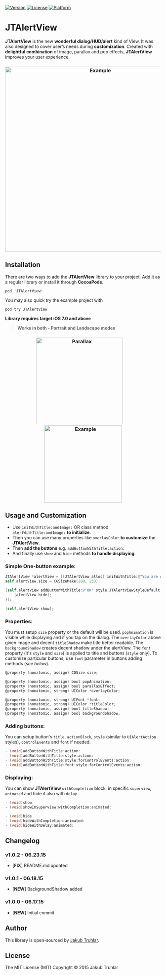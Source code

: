 [![Version](https://img.shields.io/cocoapods/v/JTAlertView.svg)](http://cocoapods.org/pods/JTAlertView)
[![License](https://img.shields.io/cocoapods/l/JTAlertView.svg)](http://cocoapods.org/pods/JTAlertView)
[![Platform](https://img.shields.io/cocoapods/p/JTAlertView.svg)](http://cocoapods.org/pods/JTAlertView)

# JTAlertView

**JTAlertView** is the new **wonderful dialog/HUD/alert** kind of View. It was also designed to cover user’s needs during **customization**. Created with **delightful combination** of image, parallax and pop effects, **JTAlertView** improves your user experience.

<h3 align="center">
  <img src="https://github.com/kubatruhlar/JTAlertView/blob/master/Screens/alertView.png" alt="Example" width="600"/>
</h3>

## Installation
There are two ways to add the **JTAlertView** library to your project. Add it as a regular library or install it through **CocoaPods**.

`pod 'JTAlertView'`

You may also quick try the example project with

`pod try JTAlertView`

**Library requires target iOS 7.0 and above**

> **Works in both - Portrait and Landscape modes**

<h3 align="center">
  <img src="https://github.com/kubatruhlar/JTAlertView/blob/master/Screens/parallax.gif" alt="Parallax" width="280"/>&nbsp;&nbsp;&nbsp;&nbsp;&nbsp;&nbsp;
  <img src="https://github.com/kubatruhlar/JTAlertView/blob/master/Screens/popanimated.gif" alt="Example" width="250"/>
</h3>

## Usage and Customization

- Use `initWithTitle:andImage:` OR class method `alertWithTitle:andImage:` **to initialize**.
- Then you can use many properties like `overlayColor` **to customize** the **JTAlertView**. 
- Then **add the buttons** e.g. `addButtonWithTitle:action:`
- And finally use `show` and `hide` methods **to handle displaying**.


### Simple One-button example:
```objective-c
JTAlertView *alertView = [[JTAlertView alloc] initWithTitle:@"You are wonderful" andImage:image];
self.alertView.size = CGSizeMake(280, 230);
    
[self.alertView addButtonWithTitle:@"OK" style:JTAlertViewStyleDefault action:^(JTAlertView *alertView) {
    [alertView hide];
}];
    
[self.alertView show];
```

### Properties:

You must setup `size` property or the default will be used. `popAnimation` is visible while displaying and if you tap on the dialog. The `overlayColor` above given image and decent `titleShadow` make title better readable. The `backgroundShadow` creates decent shadow under the alertView. The `font` property (it's `style` and `size`) is applied to title and buttons (`style` only). To customize particular buttons, use `font` parameter in buttons adding methods (*see below*).

```objective-c
@property (nonatomic, assign) CGSize size;

@property (nonatomic, assign) bool popAnimation;
@property (nonatomic, assign) bool parallaxEffect;
@property (nonatomic, strong) UIColor *overlayColor;

@property (nonatomic, strong) UIFont *font;
@property (nonatomic, strong) UIColor *titleColor;
@property (nonatomic, assign) bool titleShadow;
@property (nonatomic, assign) bool backgroundShadow;
```


### Adding buttons:

You can setup button's `title`, `actionBlock`, `style` (similar to `UIAlertAction` styles), `controlEvents` and `font` if needed.

```objective-c
- (void)addButtonWithTitle:action:
- (void)addButtonWithTitle:style:action:
- (void)addButtonWithTitle:style:forControlEvents:action:
- (void)addButtonWithTitle:font:style:forControlEvents:action:
```


### Displaying:

You can show **JTAlertView** `withCompletion` block, in specific `superview`, `animated` and hide it also with `delay`.

```objective-c
- (void)show
- (void)showInSuperview:withCompletion:animated:

- (void)hide
- (void)hideWithCompletion:animated:
- (void)hideWithDelay:animated:
```


## Changelog

### v1.0.2 - 06.23.15
- [**FIX**] README.md updated

### v1.0.1 - 06.18.15
- [**NEW**] BackgroundShadow added

### v1.0.0 - 06.17.15
- [**NEW**] Initial commit

## Author
This library is open-sourced by [Jakub Truhlar](http://kubatruhlar.cz).
    
## License
The MIT License (MIT)
Copyright © 2015 Jakub Truhlar
